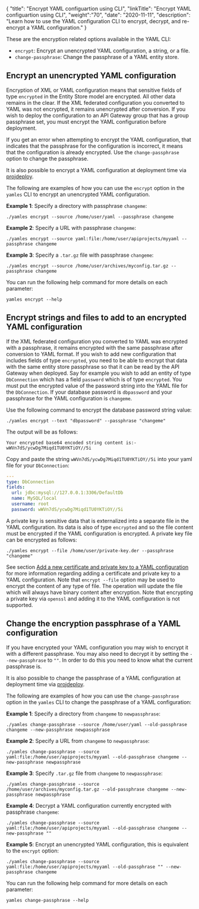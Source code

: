 {
"title": "Encrypt YAML configuartion using CLI",
"linkTitle": "Encrypt YAML configuartion using CLI",
"weight":"70",
"date": "2020-11-11",
"description": "Learn how to use the YAML configuration CLI to encrypt, decrypt, and re-encrypt a YAML configuration."
}

These are the encryption related options available in the YAML CLI:

* `encrypt`: Encrypt an unencrypted YAML configuration, a string, or a file.
* `change-passphrase`: Change the passphrase of a YAML entity store.

## Encrypt an unencrypted YAML configuration

Encryption of XML or YAML configuration means that sensitive fields of type `encrypted` in the Entity Store model are encrypted. All other data remains in the clear. If the XML federated configuration you converted to YAML was not encrypted, it remains unencrypted after conversion. If you wish to deploy the configuration to an API Gateway group that has a group passphrase set, you must encrypt the YAML configuration before deployment.

If you get an error when attempting to encrypt the YAML configuration, that indicates that the passphrase for the configuration is incorrect, it means that the configuration is already encrypted. Use the `change-passphrase` option to change the passphrase.

It is also possible to encrypt a YAML configuration at deployment time via [projdeploy](/docs/apim_reference/devopstools_ref/#projdeploy-command-options).

The following are examples of how you can use the `encrypt` option in the `yamles` CLI to encrypt an unencrypted YAML configuration.

**Example 1**: Specify a directory with passphrase `changeme`:

```
./yamles encrypt --source /home/user/yaml --passphrase changeme
```

**Example 2**: Specify a URL with passphrase `changeme`:

```
./yamles encrypt --source yaml:file:/home/user/apiprojects/myyaml --passphrase changeme
```

**Example 3**: Specify a `.tar.gz` file with passphrase `changeme`:

```
./yamles encrypt --source /home/user/archives/myconfig.tar.gz --passphrase changeme
```

You can run the following help command for more details on each parameter:

```
yamles encrypt --help
```

## Encrypt strings and files to add to an encrypted YAML configuration

If the XML federated configuration you converted to YAML was encrypted with a passphrase, it remains encrypted with the same passphrase after conversion to YAML format. If you wish to add new configuration that includes fields of type `encrypted`, you need to be able to encrypt that data with the same entity store passphrase so that it can be read by the API Gateway when deployed. Say for example you wish to add an entity of type `DbConnection` which has a field `password` which is of type `encrypted`. You must put the encrypted value of the password string into the YAML file for the `DbConnection`. If your database password is `dbpassword` and your passphrase for the YAML configuration is `changeme`.

Use the following command to encrypt the database password string value:

```
./yamles encrypt --text "dbpassword" --passphrase "changeme"
```

The output will be as follows:

```
Your encrypted base64 encoded string content is:-
wWVn7dS/ycwDg7Miqd1TU0YKTiOY//5i
```

Copy and paste the string `wWVn7dS/ycwDg7Miqd1TU0YKTiOY//5i` into your yaml file for your `DbConnection`:

```yaml
---
type: DbConnection
fields:
  url: jdbc:mysql://127.0.0.1:3306/DefaultDb
  name: MySQL/local
  username: root
  password: wWVn7dS/ycwDg7Miqd1TU0YKTiOY//5i
```

A private key is sensitive data that is externalized into a separate file in the YAML configuration. Its data is also of type `encrypted` and so the file content must be encrypted if the YAML configuration is encrypted. A private key file can be encrypted as follows:

```
./yamles encrypt --file /home/user/private-key.der --passphrase "changeme"
```

See section [Add a new certificate and private key to a YAML configuration](/docs/apim_yamles/yamles_edit/#add-a-new-certificate-and-private-key-to-a-yaml-configuration) for more information regarding adding a certificate and private key to a YAML configuration. Note that `encrypt --file` option may be used to encrypt the content of any type of file. The operation will update the file which will always have binary content after encryption. Note that encrypting a private key via `openssl` and adding it to the YAML configuration is not supported.

## Change the encryption passphrase of a YAML configuration

If you have encrypted your YAML configuration you may wish to encrypt it with a different passphrase. You may also need to decrypt it by setting the `--new-passphrase` to `""`. In order to do this you need to know what the current passphrase is.

It is also possible to change the passphrase of a YAML configuration at deployment time via [projdeploy](/docs/apim_reference/devopstools_ref/#projdeploy-command-options).

The following are examples of how you can use the `change-passphrase` option in the `yamles` CLI to change the passphrase of a YAML configuration:

**Example 1**: Specify a directory from `changeme` to `newpassphrase`:

```
./yamles change-passphrase --source /home/user/yaml --old-passphrase changeme --new-passphrase newpassphrase
```

**Example 2**: Specify a URL from `changeme` to `newpassphrase`:

```
./yamles change-passphrase --source yaml:file:/home/user/apiprojects/myyaml --old-passphrase changeme --new-passphrase newpassphrase
```

**Example 3**: Specify `.tar.gz` file from `changeme` to `newpassphrase`:

```
./yamles change-passphrase --source /home/user/archives/myconfig.tar.gz --old-passphrase changeme --new-passphrase newpassphrase
```

**Example 4**: Decrypt a YAML configuration currently encrypted with passphrase `changeme`:

```
./yamles change-passphrase --source yaml:file:/home/user/apiprojects/myyaml --old-passphrase changeme --new-passphrase ""
```

**Example 5**: Encrypt an unencrypted YAML configuration, this is equivalent to the `encrypt` option:

```
./yamles change-passphrase --source yaml:file:/home/user/apiprojects/myyaml --old-passphrase "" --new-passphrase changeme
```

You can run the following help command for more details on each parameter:

```
yamles change-passphrase --help
```
